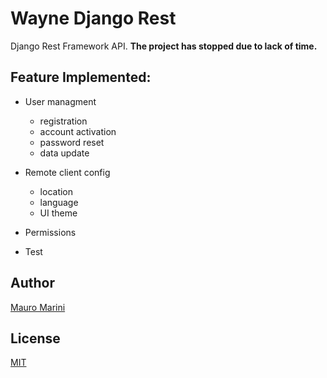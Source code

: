 # Wayne Django Rest

Django Rest Framework API. **The project has stopped due to lack of time.**

## Feature Implemented:

* User managment

  * registration
  * account activation
  * password reset
  * data update

* Remote client config

  * location
  * language
  * UI theme
  
* Permissions

* Test

## Author

[Mauro Marini](https://github.com/marinimau)
 
 ## License
 
 [MIT](https://www.mit.edu/~amini/LICENSE.md)
